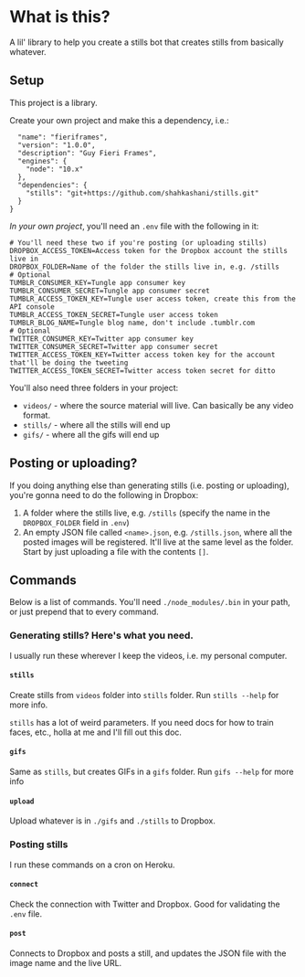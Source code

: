 # What is this?

A lil' library to help you create a stills bot that creates stills from basically whatever.

## Setup

This project is a library.

Create your own project and make this a dependency, i.e.:

```{
  "name": "fieriframes",
  "version": "1.0.0",
  "description": "Guy Fieri Frames",
  "engines": {
    "node": "10.x"
  },
  "dependencies": {
    "stills": "git+https://github.com/shahkashani/stills.git"
  }
}
```

_In your own project_, you'll need an `.env` file with the following in it:

```
# You'll need these two if you're posting (or uploading stills)
DROPBOX_ACCESS_TOKEN=Access token for the Dropbox account the stills live in
DROPBOX_FOLDER=Name of the folder the stills live in, e.g. /stills
# Optional
TUMBLR_CONSUMER_KEY=Tungle app consumer key
TUMBLR_CONSUMER_SECRET=Tungle app consumer secret
TUMBLR_ACCESS_TOKEN_KEY=Tungle user access token, create this from the API console
TUMBLR_ACCESS_TOKEN_SECRET=Tungle user access token
TUMBLR_BLOG_NAME=Tungle blog name, don't include .tumblr.com
# Optional
TWITTER_CONSUMER_KEY=Twitter app consumer key
TWITTER_CONSUMER_SECRET=Twitter app consumer secret
TWITTER_ACCESS_TOKEN_KEY=Twitter access token key for the account that'll be doing the tweeting
TWITTER_ACCESS_TOKEN_SECRET=Twitter access token secret for ditto
```

You'll also need three folders in your project:

- `videos/` - where the source material will live. Can basically be any video format.
- `stills/` - where all the stills will end up
- `gifs/` - where all the gifs will end up

## Posting or uploading?

If you doing anything else than generating stills (i.e. posting or uploading), you're gonna need to do the following in Dropbox:

1. A folder where the stills live, e.g. `/stills` (specify the name in the `DROPBOX_FOLDER` field in `.env`)
2. An empty JSON file called `<name>.json`, e.g. `/stills.json`, where all the posted images will be registered. It'll live at the same level as the folder. Start by just uploading a file with the contents `[]`.

## Commands

Below is a list of commands. You'll need `./node_modules/.bin` in your path, or just prepend that to every command.

### Generating stills? Here's what you need.

I usually run these wherever I keep the videos, i.e. my personal computer.

#### `stills`

Create stills from `videos` folder into `stills` folder. Run `stills --help` for more info.

`stills` has a lot of weird parameters. If you need docs for how to train faces, etc., holla at me and I'll fill out this doc.

#### `gifs`

Same as `stills`, but creates GIFs in a `gifs` folder. Run `gifs --help` for more info

#### `upload`

Upload whatever is in `./gifs` and `./stills` to Dropbox.

### Posting stills

I run these commands on a cron on Heroku.

#### `connect`

Check the connection with Twitter and Dropbox. Good for validating the `.env` file.

#### `post`

Connects to Dropbox and posts a still, and updates the JSON file with the image name and the live URL.
